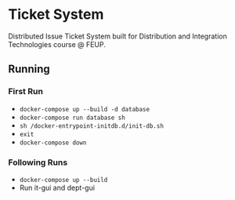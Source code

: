 # Ticket System
Distributed Issue Ticket System built for Distribution and Integration Technologies course @ FEUP.

## Running

### First Run

* `docker-compose up --build -d database`
* `docker-compose run database sh`
* `sh /docker-entrypoint-initdb.d/init-db.sh`
* `exit`
* `docker-compose down`

### Following Runs

* `docker-compose up --build`
* Run it-gui and dept-gui
